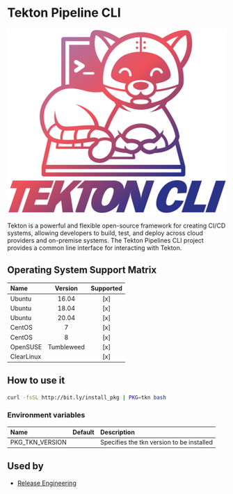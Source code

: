 # Tekton Pipeline CLI

![Logo](../../docs/img/tkn.svg)

Tekton is a powerful and flexible open-source framework for creating
CI/CD systems, allowing developers to build, test, and deploy across
cloud providers and on-premise systems. The Tekton Pipelines CLI
project provides a common line interface for interacting with Tekton.

## Operating System Support Matrix

| Name       | Version    | Supported |
|:-----------|:----------:|:---------:|
| Ubuntu     | 16.04      | [x]       |
| Ubuntu     | 18.04      | [x]       |
| Ubuntu     | 20.04      | [x]       |
| CentOS     | 7          | [x]       |
| CentOS     | 8          | [x]       |
| OpenSUSE   | Tumbleweed | [x]       |
| ClearLinux |            | [x]       |

## How to use it

```bash
curl -fsSL http://bit.ly/install_pkg | PKG=tkn bash
```

### Environment variables

| Name            | Default | Description                              |
|:----------------|:--------|:-----------------------------------------|
| PKG_TKN_VERSION |         | Specifies the tkn version to be installed |

## Used by

- [Release Engineering](https://github.com/electrocucaracha/releng)
